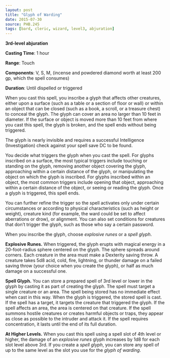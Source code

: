 ```yaml
---
layout: post
title: "Glyph of Warding"
date: 2015-07-30
source: PHB.245
tags: [bard, cleric, wizard, level3, abjuration]
---
```


**3rd-level abjuration**

**Casting Time**: 1 hour

**Range**: Touch

**Components**: V, S, M, (incense and powdered diamond worth at least 200 gp, which the spell consumes)

**Duration**: Until dispelled or triggered

When you cast this spell, you inscribe a glyph that affects other creatures, either upon a surface (such as a table or a section of floor or wall) or within an object that can be closed (such as a book, a scroll, or a treasure chest) to conceal the glyph. The glyph can cover an area no larger than 10 feet in diameter. If the surface or object is moved more than 10 feet from where you cast this spell, the glyph is broken, and the spell ends without being triggered.

The glyph is nearly invisible and requires a successful Intelligence (Investigation) check against your spell save DC to be found.

You decide what triggers the glyph when you cast the spell. For glyphs inscribed on a surface, the most typical triggers include touching or standing on the glyph, removing another object covering the glyph, approaching within a certain distance of the glyph, or manipulating the object on which the glyph is inscribed. For glyphs inscribed within an object, the most common triggers include opening that object, approaching within a certain distance of the object, or seeing or reading the glyph. Once a glyph is triggered, this spell ends.

You can further refine the trigger so the spell activates only under certain circumstances or according to physical characteristics (such as height or weight), creature kind (for example, the ward could be set to affect aberrations or drow), or alignment. You can also set conditions for creatures that don’t trigger the glyph, such as those who say a certain password.

When you inscribe the glyph, choose *explosive runes* or a *spell glyph*.

**Explosive Runes.** When triggered, the glyph erupts with magical energy in a 20-foot-radius sphere centered on the glyph. The sphere spreads around corners. Each creature in the area must make a Dexterity saving throw. A creature takes 5d8 acid, cold, fire, lightning, or thunder damage on a failed saving throw (your choice when you create the glyph), or half as much damage on a successful one.

**Spell Glyph.** You can store a prepared spell of 3rd level or lower in the glyph by casting it as part of creating the glyph. The spell must target a single creature or an area. The spell being stored has no immediate effect when cast in this way. When the glyph is triggered, the stored spell is cast. If the spell has a target, it targets the creature that triggered the glyph. If the spell affects an area, the area is centered on that creature. If the spell summons hostile creatures or creates harmful objects or traps, they appear as close as possible to the intruder and attack it. If the spell requires concentration, it lasts until the end of its full duration.

**At Higher Levels.** When you cast this spell using a spell slot of 4th level or higher, the damage of an *explosive runes* glyph increases by 1d8 for each slot level above 3rd. If you create a *spell glyph*, you can store any spell of up to the same level as the slot you use for the *glyph of warding*.


